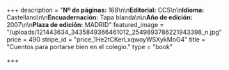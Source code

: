 +++
description = "**Nº de páginas:** 168\n\n**Editorial:** CCS\n\n**Idioma:** Castellano\n\n**Encuadernación:** Tapa blanda\n\n**Año de edición:** 2007\n\n**Plaza de edición:** MADRID"
featured_image = "/uploads/121443634_3435849366461012_2549893786221943398_n.jpg"
price = 490
stripe_id = "price_1He2tCKerLxqwoyWSXykMoG4"
title = "Cuentos para portarse bien en el colegio."
type = "book"

+++
